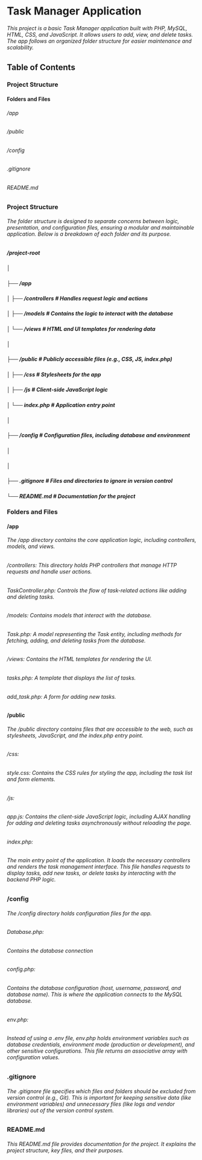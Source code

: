 # Task Manager Application

###### This project is a basic Task Manager application built with PHP, MySQL, HTML, CSS, and JavaScript. It allows users to add, view, and delete tasks. The app follows an organized folder structure for easier maintenance and scalability.
## Table of Contents

### Project Structure
####  Folders and Files
######    /app
######    /public
######    /config
######    .gitignore
######    README.md

### Project Structure

###### The folder structure is designed to separate concerns between logic, presentation, and configuration files, ensuring a modular and maintainable application. Below is a breakdown of each folder and its purpose.

##### /project-root
##### │
##### ├── /app
##### │ ├── /controllers # Handles request logic and actions
##### │ ├── /models # Contains the logic to interact with the database
##### │ └── /views # HTML and UI templates for rendering data
##### │
##### ├── /public # Publicly accessible files (e.g., CSS, JS, index.php)
##### │ ├── /css # Stylesheets for the app
##### │ ├── /js # Client-side JavaScript logic
##### │ └── index.php # Application entry point
##### │
##### ├── /config # Configuration files, including database and environment
##### │
##### │
##### ├── .gitignore # Files and directories to ignore in version control
##### └── README.md # Documentation for the project

### Folders and Files
#### /app

###### The /app directory contains the core application logic, including controllers, models, and views.
###### 
######     /controllers: This directory holds PHP controllers that manage HTTP requests and handle user actions.
######         TaskController.php: Controls the flow of task-related actions like adding and deleting tasks.
###### 
######     /models: Contains models that interact with the database.
######         Task.php: A model representing the Task entity, including methods for fetching, adding, and deleting tasks from the database.
###### 
######     /views: Contains the HTML templates for rendering the UI.
######         tasks.php: A template that displays the list of tasks.
######         add_task.php: A form for adding new tasks.

#### /public

###### The /public directory contains files that are accessible to the web, such as stylesheets, JavaScript, and the index.php entry point.
###### 
######     /css:
######         style.css: Contains the CSS rules for styling the app, including the task list and form elements.
###### 
######     /js:
######         app.js: Contains the client-side JavaScript logic, including AJAX handling for adding and deleting tasks asynchronously without reloading the page.
######
######    index.php:
######    The main entry point of the application. It loads the necessary controllers and renders the task management interface. This file handles requests to display tasks, add new tasks, or delete tasks by interacting with the backend PHP logic.

### /config

###### The /config directory holds configuration files for the app.
######
######    Database.php:
######    Contains the database connection
######    config.php:
######    Contains the database configuration (host, username, password, and database name). This is where the application connects to the MySQL database.
######
######    env.php:
######    Instead of using a .env file, env.php holds environment variables such as database credentials, environment mode (production or development), and other sensitive configurations. This file returns an associative array with configuration values.

### .gitignore

###### The .gitignore file specifies which files and folders should be excluded from version control (e.g., Git). This is important for keeping sensitive data (like environment variables) and unnecessary files (like logs and vendor libraries) out of the version control system.

### README.md

###### This README.md file provides documentation for the project. It explains the project structure, key files, and their purposes.
